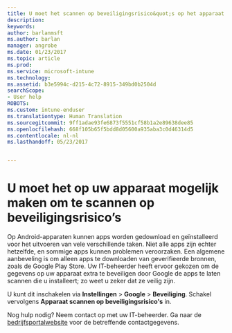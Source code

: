 ```yaml
---
title: U moet het scannen op beveiligingsrisico&quot;s op het apparaat inschakelen | Microsoft Docs
description: 
keywords: 
author: barlanmsft
ms.author: barlan
manager: angrobe
ms.date: 01/23/2017
ms.topic: article
ms.prod: 
ms.service: microsoft-intune
ms.technology: 
ms.assetid: b3e5994c-d215-4c72-8915-349bd0b2504d
searchScope:
- User help
ROBOTS: 
ms.custom: intune-enduser
ms.translationtype: Human Translation
ms.sourcegitcommit: 9ff1adae93fe6873f5551cf58b1a2e89638dee85
ms.openlocfilehash: 668f105b65f5bdd8d05600a935aba3c0d46314d5
ms.contentlocale: nl-nl
ms.lasthandoff: 05/23/2017


---
```


# <a name="you-need-to-make-your-device-able-to-scan-for-security-threats"></a>U moet het op uw apparaat mogelijk maken om te scannen op beveiligingsrisico’s

Op Android-apparaten kunnen apps worden gedownload en geïnstalleerd voor het uitvoeren van vele verschillende taken. Niet alle apps zijn echter hetzelfde, en sommige apps kunnen problemen veroorzaken. Een algemene aanbeveling is om alleen apps te downloaden van geverifieerde bronnen, zoals de Google Play Store. Uw IT-beheerder heeft ervoor gekozen om de gegevens op uw apparaat extra te beveiligen door Google de apps te laten scannen die u installeert; zo weet u zeker dat ze veilig zijn.

U kunt dit inschakelen via **Instellingen** > **Google** > **Beveiliging**. Schakel vervolgens **Apparaat scannen op beveiligingsrisico's** in.

Nog hulp nodig? Neem contact op met uw IT-beheerder. Ga naar de [bedrijfsportalwebsite](http://portal.manage.microsoft.com) voor de betreffende contactgegevens.

